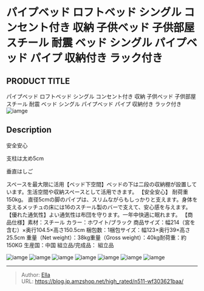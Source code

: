 # パイプベッド ロフトベッド シングル コンセント付き 収納 子供ベッド 子供部屋 スチール 耐震 ベッド シングル パイプベッド パイプ 収納付き ラック付き


## PRODUCT TITLE 

パイプベッド ロフトベッド シングル コンセント付き 収納 子供ベッド 子供部屋 スチール 耐震 ベッド シングル パイプベッド パイプ 収納付き ラック付き![iamge](https://b2bfiles1.gigab2b.cn/image/wkseller/303/20211223_c91209a0bd10000ba3907faefaf44e1b.jpg)

## Description

安全安心

支柱は太め5cm






















垂直はしご

スペースを最大限に活用【ベッド下空間】ベッドの下は二段の収納棚が設置しています。生活空間や収納スペースとして活用できます。
【安全安心】
耐荷重150kg。 直径5cmの脚のパイプは、スリムながらもしっかりと支えます。身体を支えるメッチュの床には16のスチール製のバーで支えて、安心感を与えます。
【優れた通気性】よい通気性は布団を守ります。一年中快適に眠れます。
【商品仕様】素材：スチール カラー：ホワイト/ブラック 商品サイズ：幅214（宮を含む）×奥行104.5×高さ150.5cm 梱包数：1梱包サイズ：幅123×奥行39×高さ25.5cm 重量（Net weight）：38kg重量（Gross weight）：40kg耐荷重：約150KG 生産国：中国 組立品/完成品： 組立品






![iamge](https://b2bfiles1.gigab2b.cn/image/wkseller/303/20211223_05952067004663a124b988730e544b03.jpg)
![iamge](https://b2bfiles1.gigab2b.cn/image/wkseller/303/20211223_b159be124d5387f0314bf6a70212f588.jpg)
![iamge](https://b2bfiles1.gigab2b.cn/image/wkseller/303/20230207_b893ddf226ecf097d8188c367cf7f772.jpg)
![iamge](https://b2bfiles1.gigab2b.cn/image/wkseller/303/20211223_c25947e31e219350ef329b8f56e4c18f.jpg)
![iamge](https://b2bfiles1.gigab2b.cn/image/wkseller/303/20211223_f0112f091cd38d3d92207d9d077414a5.jpg)
![iamge](https://b2bfiles1.gigab2b.cn/image/wkseller/303/20211223_61ee69aca2e2fbf2fd3a812d9cf115a2.jpg)
![iamge](https://b2bfiles1.gigab2b.cn/image/wkseller/303/20211223_2008f66d91176f6a63887beb117be155.jpg)


---

> Author: [Ella](https://blog.jp.amzshop.net/)  
> URL: https://blog.jp.amzshop.net/high_rated/n511-wf303621baa/  

